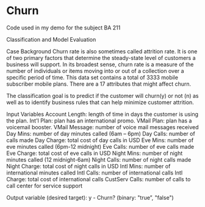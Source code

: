 # Churn
Code used in my demo for the subject BA 211

Classification and Model Evaluation

Case Background
Churn rate is also sometimes called attrition rate. It is one of two primary factors that determine the steady-state level of customers a business will support. In its broadest sense, churn rate is a measure of the number of individuals or items moving into or out of a collection over a specific period of time. This data set contains a total of 3333 mobile subscriber mobile plans. There are a 17 attributes that might affect churn.

The classification goal is to predict if the customer will churn(y) or not (n) as well as to identify business rules that can help minimize customer attrition.

Input Variables
  Account Length: length of time in days the customer is using the plan.
  Int'l Plan: plan has an international promo.
  VMail Plan: plan has a voicemail booster.
  VMail Message: number of voice mail messages received
  Day Mins: number of day minutes called (6am – 6pm)
  Day Calls: number of calls made
  Day Charge: total cost of day calls in USD
  Eve Mins: number of eve minutes called (6pm-12 midnight)
  Eve Calls: number of eve calls made
  Eve Charge: total cost of eve calls in USD
  Night Mins: number of night minutes called (12 midnight-6am)
  Night Calls: number of night calls made
  Night Charge: total cost of night calls in USD
  Intl Mins: number of international minutes called
  Intl Calls: number of international calls
  Intl Charge: total cost of international calls
  CustServ Calls: number of calls to call center for service support
  
 Output variable (desired target):
  y - Churn? (binary: "true”, "false")
